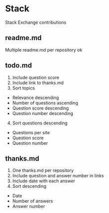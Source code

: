Stack
============================
Stack Exchange contributions

readme.md
------------------------------------
Multiple readme.md per repository ok

todo.md
-------------------------
1. Include question score
2. Include link to thanks.md
3. Sort topics
  - Relevance descending
  - Number of questions ascending
  - Question score descending
  - Question number descending
4. Sort questions descending
  - Questions per site
  - Question score
  - Question number

thanks.md
-------------------------------
1. One thanks.md per repository
2. Include question and answer number in links
3. Include date with each answer
4. Sort descending
  - Date
  - Number of answers
  - Answer number
